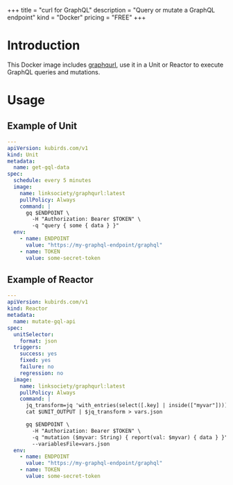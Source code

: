 +++
title = "curl for GraphQL"
description = "Query or mutate a GraphQL endpoint"
kind = "Docker"
pricing = "FREE"
+++

# Introduction

This Docker image includes [graphqurl](https://github.com/hasura/graphqurl),
use it in a Unit or Reactor to execute GraphQL queries and mutations.

# Usage

## Example of Unit

```yaml
---
apiVersion: kubirds.com/v1
kind: Unit
metadata:
  name: get-gql-data
spec:
  schedule: every 5 minutes
  image:
    name: linksociety/graphqurl:latest
    pullPolicy: Always
    command: |
      gq $ENDPOINT \
        -H "Authorization: Bearer $TOKEN" \
        -q "query { some { data } }"
  env:
    - name: ENDPOINT
      value: "https://my-graphql-endpoint/graphql"
    - name: TOKEN
      value: some-secret-token
```

## Example of Reactor

```yaml
---
apiVersion: kubirds.com/v1
kind: Reactor
metadata:
  name: mutate-gql-api
spec:
  unitSelector:
    format: json
  triggers:
    success: yes
    fixed: yes
    failure: no
    regression: no
  image:
    name: linksociety/graphqurl:latest
    pullPolicy: Always
    command: |
      jq_transform=jq 'with_entries(select([.key] | inside(["myvar"])))'
      cat $UNIT_OUTPUT | $jq_transform > vars.json

      gq $ENDPOINT \
        -H "Authorization: Bearer $TOKEN" \
        -q "mutation ($myvar: String) { report(val: $myvar) { data } }" \
        --variablesFile=vars.json
  env:
    - name: ENDPOINT
      value: "https://my-graphql-endpoint/graphql"
    - name: TOKEN
      value: some-secret-token
```
